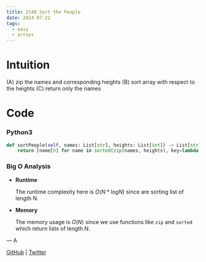 ```yaml
---
title: 2148 Sort the People
date: 2024-07-22
tags:
  - easy
  - arrays
---
```


# Intuition

(A) zip the names and corresponding heights
(B) sort array with respect to the heights
(C) return only the names

# Code

### Python3

```python
def sortPeople(self, names: List[str], heights: List[int]) -> List[str]:
    return [name[0] for name in sorted(zip(names, heights), key=lambda x: x[1], reverse=True)]
```

### Big O Analysis

- **Runtime**

  The runtime complexity here is $O(N * log N)$ since are sorting list of length N.

- **Memory**

  The memory usage is $O(N)$ since we use functions like `zip` and `sorted` which return lists of length N.

— A

[GitHub](https://github.com/athkdev) | [Twitter](https://twitter.com/athkdev)
